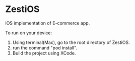 # ZestiOS
iOS implementation of E-commerce app.

To run on your device:

1) Using terminal(Mac), go to the root directory of ZestiOS.
2) run the command "pod install".
3) Build the project using XCode.
